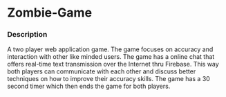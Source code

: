 # **Zombie-Game**


### **Description**

A two player web application game. The game focuses on accuracy and interaction with other like minded users. The game has a online chat that offers real-time text transmission over the Internet thru Firebase. This way both players can communicate with each other and discuss better techniques on how to improve their accuracy skills. The game has a 30 second timer which then ends the game for both players. 


